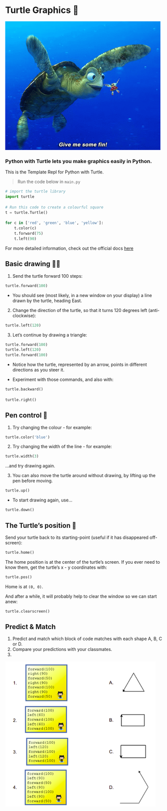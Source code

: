 # Turtle Graphics 🐢

![FindingNemoGIF](FindingNemoGIF.gif)


### Python with Turtle lets you make graphics easily in Python.

This is the Template Repl for Python with Turtle.
> Run the code below in `main.py`

````py
# import the turtle library
import turtle

# Run this code to create a colourful square
t = turtle.Turtle()

for c in ['red', 'green', 'blue', 'yellow']:
    t.color(c)
    t.forward(75)
    t.left(90)
````

For more detailed information, check out the official docs [here](https://docs.python.org/3/library/turtle.html)


## Basic drawing ✍🏽

1. Send the turtle forward 100 steps:

````py
turtle.forward(100)
````
- You should see (most likely, in a new window on your display) a line drawn by the turtle, heading East.
  
2. Change the direction of the turtle, so that it turns 120 degrees left (anti-clockwise):
````py
turtle.left(120)
````
3. Let’s continue by drawing a triangle:
````py
turtle.forward(100)
turtle.left(120)
turtle.forward(100)
````
- Notice how the turtle, represented by an arrow, points in different directions as you steer it.

- Experiment with those commands, and also with:
````py
turtle.backward()

turtle.right()
````

## Pen control 📝
1. Try changing the colour - for example:
````py
turtle.color('blue')
````
2. Try changing the width of the line - for example:
````py
turtle.width(3)
````
...and try drawing again.


3. You can also move the turtle around without drawing, by lifting up the pen before moving.
````py
turtle.up()
````
  - To start drawing again, use...
````py
turtle.down()
````

## The Turtle’s position 🐢
Send your turtle back to its starting-point (useful if it has disappeared off-screen):

````py
turtle.home()
````
The home position is at the center of the turtle’s screen. 
If you ever need to know them, get the turtle’s x - y coordinates with:
````py
turtle.pos()
````
Home is at ``(0, 0)``.

And after a while, it will probably help to clear the window so we can start anew:
````py
turtle.clearscreen()
````

## Predict & Match
1. Predict and match which block of code matches with each shape A, B, C or D.
2. Compare your predictions with your classmates.
3. 
![image](image_13.png)
